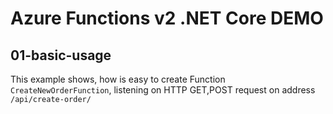 # Azure Functions v2 .NET Core DEMO

## 01-basic-usage

This example shows, how is easy to create Function ```CreateNewOrderFunction```, listening on HTTP GET,POST request on address ```/api/create-order/``` 

